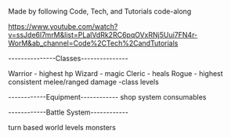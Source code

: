 Made by following Code, Tech, and Tutorials code-along

https://www.youtube.com/watch?v=ssJde6l7mrM&list=PLalVdRk2RC6pqOVxRNj5Uui7FN4r-WorM&ab_channel=Code%2CTech%2CandTutorials

---------------Classes---------------

Warrior - highest hp
Wizard - magic
Cleric - heals
Rogue - highest consistent melee/ranged damage
-class levels

------------Equipment------------
shop system
consumables


------------Battle System------------

turn based
world levels
monsters 


